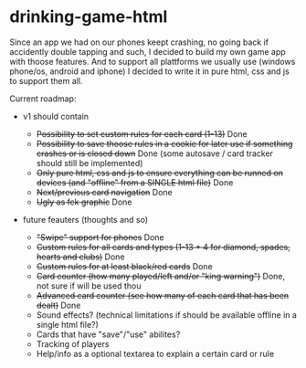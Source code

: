 drinking-game-html
==================

Since an app we had on our phones keept crashing, no going back if accidently double tapping and such, I decided to build my own game app with thoose features.
And to support all plattforms we usually use (windows phone/os, android and iphone) I decided to write it in pure html, css and js to support them all.


Current roadmap:

  - v1 should contain
    - ~~Possibility to set custom rules for each card (1-13)~~ Done
    - ~~Possibility to save thoose rules in a cookie for later use if something crashes or is closed down~~ Done (some autosave / card tracker should still be implemented)
    - ~~Only pure html, css and js to ensure everything can be runned on devices (and "offline" from a SINGLE html file)~~ Done
    - ~~Next/previous card navigation~~ Done
    - ~~Ugly as fck graphic~~ Done
    
  - future feauters (thoughts and so)
    - ~~"Swipe" support for phones~~ Done
    - ~~Custom rules for all cards and types (1-13 * 4 for diamond, spades, hearts and clubs)~~ Done
    - ~~Custom rules for at least black/red cards~~ Done
    - ~~Card counter (how many played/left and/or "king warning")~~ Done, not sure if will be used thou
    - ~~Advanced card counter (see how many of each card that has been dealt)~~ Done
    - Sound effects? (technical limitations if should be available offline in a single html file?)
    - Cards that have "save"/"use" abilites?
    - Tracking of players
    - Help/info as a optional textarea to explain a certain card or rule
